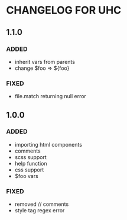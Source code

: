 # CHANGELOG FOR UHC

## 1.1.0

### ADDED

- inherit vars from parents
- change $foo => ${foo}

### FIXED

- file.match returning null error

## 1.0.0

### ADDED

- importing html components
- comments
- scss support
- help function
- css support
- $foo vars

### FIXED

- removed // comments
- style tag regex error
